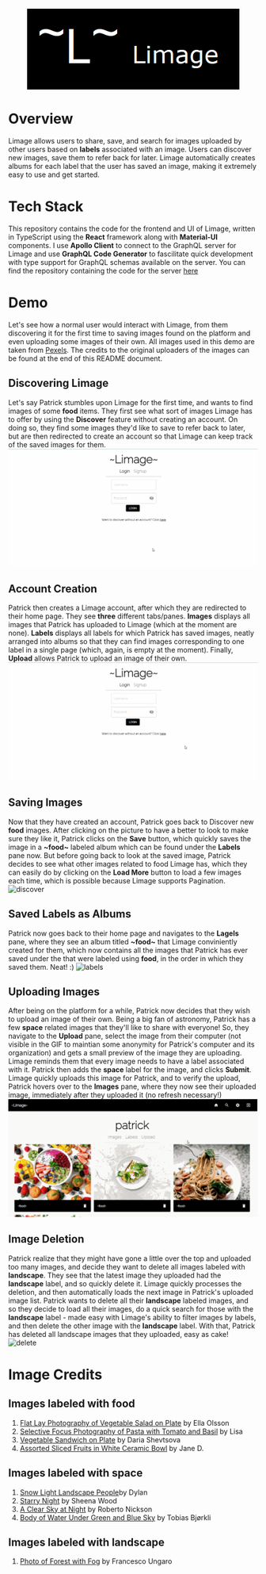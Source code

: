 <p align="center">
<img src="https://raw.githubusercontent.com/rishivijayv/screenshots/main/limage/limageBanner.png" />
<br />
</p>


# Overview
Limage allows users to share, save, and search for images uploaded by other users based on **labels** associated with an image. Users can discover new images, save them to refer back for later. Limage automatically creates albums for each label that the user has saved an image, making it extremely easy to use and get started. 

# Tech Stack
This repository contains the code for the frontend and UI of Limage, written in TypeScript using the **React** framework along with **Material-UI** components. I use **Apollo Client** to connect to the GraphQL server for Limage and use **GraphQL Code Generator** to fascilitate quick development with type support for GraphQL schemas available on the server. You can find the repository containing the code for the server [here](https://github.com/rishivijayv/limage-server)

# Demo
Let's see how a normal user would interact with Limage, from them discovering it for the first time to saving images found on the platform and even uploading some images of their own. All images used in this demo are taken from [Pexels](https://www.pexels.com/). The credits to the original uploaders of the images can be found at the end of this README document.

## Discovering Limage
Let's say Patrick stumbles upon Limage for the first time, and wants to find images of some **food** items. They first see what sort of images Limage has to offer by using the **Discover** feature without creating an account. On doing so, they find some images they'd like to save to refer back to later, but are then redirected to create an account so that Limage can keep track of the saved images for them.
![discoverPreLogin](https://raw.githubusercontent.com/rishivijayv/screenshots/main/limage/discoverPreLogin.gif)

## Account Creation
Patrick then creates a Limage account, after which they are redirected to their home page. They see **three** different tabs/panes. **Images** displays all images that Patrick has uploaded to Limage (which at the moment are none). **Labels** displays all labels for which Patrick has saved images, neatly arranged into albums so that they can find images corresponding to one label in a single page (which, again, is empty at the moment). Finally, **Upload** allows Patrick to upload an image of their own.
![signup](https://raw.githubusercontent.com/rishivijayv/screenshots/main/limage/signup.gif)

## Saving Images
Now that they have created an account, Patrick goes back to Discover new **food** images. After clicking on the picture to have a better to look to make sure they like it, Patrick clicks on the **Save** button, which quickly saves the image in a **~food~** labeled album which can be found under the **Labels** pane now. But before going back to look at the saved image, Patrick decides to see what other images related to food Limage has, which they can easily do by clicking on the **Load More** button to load a few images each time, which is possible because Limage supports Pagination. 
![discover](https://raw.githubusercontent.com/rishivijayv/screenshots/main/limage/discover.gif)

## Saved Labels as Albums
Patrick now goes back to their home page and navigates to the **Lagels** pane, where they see an album titled **~food~** that Limage conviniently created for them, which now contains all the images that Patrick has ever saved under the that were labeled using **food**, in the order in which they saved them. Neat! :\)
![labels](https://raw.githubusercontent.com/rishivijayv/screenshots/main/limage/labels.gif)

## Uploading Images
After being on the platform for a while, Patrick now decides that they wish to upload an image of their own. Being a big fan of astronomy, Patrick has a few **space** related images that they'll like to share with everyone! So, they navigate to the **Upload** pane, select the image from their computer (not visible in the GIF to maintian some anonymity for Patrick's computer and its organization) and gets a small preview of the image they are uploading. Limage reminds them that every image needs to have a label associated with it. Patrick then adds the **space** label for the image, and clicks **Submit**. Limage quickly uploads this image for Patrick, and to verify the upload, Patrick hovers over to the **Images** pane, where they now see their uploaded image, immediately after they uploaded it (no refresh necessary!)
![upload](https://raw.githubusercontent.com/rishivijayv/screenshots/main/limage/upload.gif)

## Image Deletion
Patrick realize that they might have gone a little over the top and uploaded too many images, and decide they want to delete all images labeled with **landscape**. They see that the latest image they uploaded had the **landscape** label, and so quickly delete it. Limage quickly processes the deletion, and then automatically loads the next image in Patrick's uploaded image list. Patrick wants to delete all their **landscape** labeled images, and so they decide to load all their images, do a quick search for those with the **landscape** label - made easy with Limage's ability to filter images by labels, and then delete the other image with the **landscape** label. With that, Patrick has deleted all landscape images that they uploaded, easy as cake!
![delete](https://raw.githubusercontent.com/rishivijayv/screenshots/main/limage/delete.gif)

# Image Credits
## Images labeled with **food**
1. [Flat Lay Photography of Vegetable Salad on Plate](https://www.pexels.com/photo/flat-lay-photography-of-vegetable-salad-on-plate-1640777/) by Ella Olsson
2. [Selective Focus Photography of Pasta with Tomato and Basil](https://www.pexels.com/photo/selective-focus-photography-of-pasta-with-tomato-and-basil-1279330/) by Lisa
3. [Vegetable Sandwich on Plate](https://www.pexels.com/photo/vegetable-sandwich-on-plate-1095550/) by Daria Shevtsova
4. [Assorted Sliced Fruits in White Ceramic Bowl](https://www.pexels.com/photo/assorted-sliced-fruits-in-white-ceramic-bowl-1092730/) by Jane D.

## Images labeled with **space**
1. [Snow Light Landscape People](https://www.pexels.com/photo/snow-light-landscape-people-4456224/)by Dylan
2. [Starry Night](https://www.pexels.com/photo/starry-night-574116/) by Sheena Wood
3. [A Clear Sky at Night](https://www.pexels.com/photo/a-clear-sky-at-night-2885320/) by Roberto Nickson
4. [Body of Water Under Green and Blue Sky](https://www.pexels.com/photo/body-of-water-under-green-and-blue-sky-2113558/) by Tobias Bjørkli

## Images labeled with **landscape**
1. [Photo of Forest with Fog](https://www.pexels.com/photo/photo-of-forest-with-fog-1671324/) by 
Francesco Ungaro
